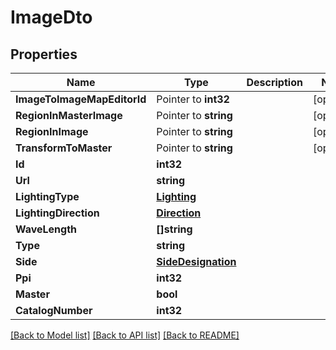 # ImageDto

## Properties

Name | Type | Description | Notes
------------ | ------------- | ------------- | -------------
**ImageToImageMapEditorId** | Pointer to **int32** |  | [optional] 
**RegionInMasterImage** | Pointer to **string** |  | [optional] 
**RegionInImage** | Pointer to **string** |  | [optional] 
**TransformToMaster** | Pointer to **string** |  | [optional] 
**Id** | **int32** |  | 
**Url** | **string** |  | 
**LightingType** | [**Lighting**](Lighting.md) |  | 
**LightingDirection** | [**Direction**](Direction.md) |  | 
**WaveLength** | **[]string** |  | 
**Type** | **string** |  | 
**Side** | [**SideDesignation**](SideDesignation.md) |  | 
**Ppi** | **int32** |  | 
**Master** | **bool** |  | 
**CatalogNumber** | **int32** |  | 

[[Back to Model list]](../README.md#documentation-for-models) [[Back to API list]](../README.md#documentation-for-api-endpoints) [[Back to README]](../README.md)


